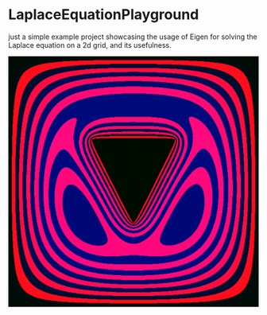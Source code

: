 # LaplaceEquationPlayground
just a simple example project showcasing the usage of Eigen for solving the Laplace equation on a 2d grid, and its usefulness.

![](x.bmp)
